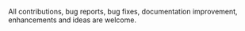 All contributions, bug reports, bug fixes, documentation improvement, enhancements and ideas are welcome.

